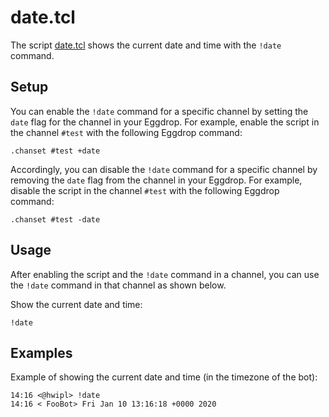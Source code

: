 # date.tcl

The script [date.tcl](date.tcl) shows the current date and time with the
`!date` command.

## Setup

You can enable the `!date` command for a specific channel by setting the
`date` flag for the channel in your Eggdrop. For example, enable the script in
the channel `#test` with the following Eggdrop command:

```
.chanset #test +date
```

Accordingly, you can disable the `!date` command for a specific channel by
removing the `date` flag from the channel in your Eggdrop. For example, disable
the script in the channel `#test` with the following Eggdrop command:

```
.chanset #test -date
```

## Usage

After enabling the script and the `!date` command in a channel, you can use the
`!date` command in that channel as shown below.

Show the current date and time:

```
!date
```

## Examples

Example of showing the current date and time (in the timezone of the bot):

```
14:16 <@hwipl> !date
14:16 < FooBot> Fri Jan 10 13:16:18 +0000 2020
```
